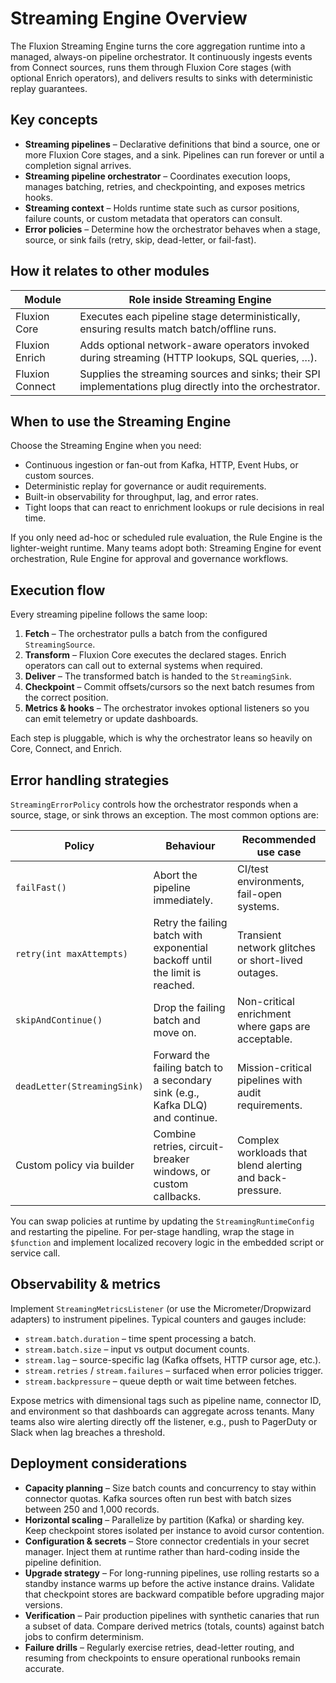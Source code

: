 # Streaming Engine Overview

The Fluxion Streaming Engine turns the core aggregation runtime into a managed,
always-on pipeline orchestrator. It continuously ingests events from Connect
sources, runs them through Fluxion Core stages (with optional Enrich operators),
and delivers results to sinks with deterministic replay guarantees.

## Key concepts

- **Streaming pipelines** – Declarative definitions that bind a source, one or
  more Fluxion Core stages, and a sink. Pipelines can run forever or until a
  completion signal arrives.
- **Streaming pipeline orchestrator** – Coordinates execution loops, manages
  batching, retries, and checkpointing, and exposes metrics hooks.
- **Streaming context** – Holds runtime state such as cursor positions, failure
  counts, or custom metadata that operators can consult.
- **Error policies** – Determine how the orchestrator behaves when a stage,
  source, or sink fails (retry, skip, dead-letter, or fail-fast).

## How it relates to other modules

| Module        | Role inside Streaming Engine                                                                    |
| ------------- | ------------------------------------------------------------------------------------------------ |
| Fluxion Core  | Executes each pipeline stage deterministically, ensuring results match batch/offline runs.      |
| Fluxion Enrich| Adds optional network-aware operators invoked during streaming (HTTP lookups, SQL queries, …).  |
| Fluxion Connect| Supplies the streaming sources and sinks; their SPI implementations plug directly into the orchestrator. |

## When to use the Streaming Engine

Choose the Streaming Engine when you need:

- Continuous ingestion or fan-out from Kafka, HTTP, Event Hubs, or custom sources.
- Deterministic replay for governance or audit requirements.
- Built-in observability for throughput, lag, and error rates.
- Tight loops that can react to enrichment lookups or rule decisions in real time.

If you only need ad-hoc or scheduled rule evaluation, the Rule Engine is the
lighter-weight runtime. Many teams adopt both: Streaming Engine for event
orchestration, Rule Engine for approval and governance workflows.

## Execution flow

Every streaming pipeline follows the same loop:

1. **Fetch** – The orchestrator pulls a batch from the configured `StreamingSource`.
2. **Transform** – Fluxion Core executes the declared stages. Enrich operators can
   call out to external systems when required.
3. **Deliver** – The transformed batch is handed to the `StreamingSink`.
4. **Checkpoint** – Commit offsets/cursors so the next batch resumes from the
   correct position.
5. **Metrics & hooks** – The orchestrator invokes optional listeners so you can
   emit telemetry or update dashboards.

Each step is pluggable, which is why the orchestrator leans so heavily on Core,
Connect, and Enrich.

## Error handling strategies

`StreamingErrorPolicy` controls how the orchestrator responds when a source,
stage, or sink throws an exception. The most common options are:

| Policy                           | Behaviour                                                                              | Recommended use case                                    |
| -------------------------------- | -------------------------------------------------------------------------------------- | ------------------------------------------------------- |
| `failFast()`                     | Abort the pipeline immediately.                                                        | CI/test environments, fail-open systems.                |
| `retry(int maxAttempts)`        | Retry the failing batch with exponential backoff until the limit is reached.          | Transient network glitches or short-lived outages.      |
| `skipAndContinue()`             | Drop the failing batch and move on.                                                    | Non-critical enrichment where gaps are acceptable.      |
| `deadLetter(StreamingSink)`     | Forward the failing batch to a secondary sink (e.g., Kafka DLQ) and continue.         | Mission-critical pipelines with audit requirements.     |
| Custom policy via builder       | Combine retries, circuit-breaker windows, or custom callbacks.                        | Complex workloads that blend alerting and back-pressure.|

You can swap policies at runtime by updating the `StreamingRuntimeConfig` and
restarting the pipeline. For per-stage handling, wrap the stage in `$function`
and implement localized recovery logic in the embedded script or service call.

## Observability & metrics

Implement `StreamingMetricsListener` (or use the Micrometer/Dropwizard adapters)
to instrument pipelines. Typical counters and gauges include:

- `stream.batch.duration` – time spent processing a batch.
- `stream.batch.size` – input vs output document counts.
- `stream.lag` – source-specific lag (Kafka offsets, HTTP cursor age, etc.).
- `stream.retries` / `stream.failures` – surfaced when error policies trigger.
- `stream.backpressure` – queue depth or wait time between fetches.

Expose metrics with dimensional tags such as pipeline name, connector ID, and
environment so that dashboards can aggregate across tenants. Many teams also
wire alerting directly off the listener, e.g., push to PagerDuty or Slack when
lag breaches a threshold.

## Deployment considerations

- **Capacity planning** – Size batch counts and concurrency to stay within
  connector quotas. Kafka sources often run best with batch sizes between 250
  and 1,000 records.
- **Horizontal scaling** – Parallelize by partition (Kafka) or sharding key.
  Keep checkpoint stores isolated per instance to avoid cursor contention.
- **Configuration & secrets** – Store connector credentials in your secret
  manager. Inject them at runtime rather than hard-coding inside the pipeline
  definition.
- **Upgrade strategy** – For long-running pipelines, use rolling restarts so a
  standby instance warms up before the active instance drains. Validate that
  checkpoint stores are backward compatible before upgrading major versions.
- **Verification** – Pair production pipelines with synthetic canaries that run
  a subset of data. Compare derived metrics (totals, counts) against batch jobs
  to confirm determinism.
- **Failure drills** – Regularly exercise retries, dead-letter routing, and
  resuming from checkpoints to ensure operational runbooks remain accurate.
